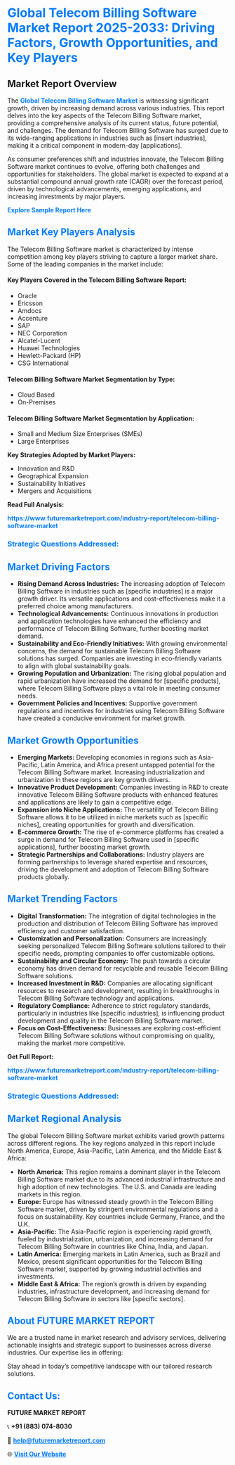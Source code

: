 <h1 style="color: #007BFF;">Global Telecom Billing Software Market Report 2025-2033: Driving Factors, Growth Opportunities, and Key Players</h1>

<section id="overview">
<h2>Market Report Overview</h2>
<p>The <a href="https://www.futuremarketreport.com/industry-report/telecom-billing-software-market" style="color: #007BFF; text-decoration: none;"><strong>Global Telecom Billing Software Market</strong></a> is witnessing significant growth, driven by increasing demand across various industries. This report delves into the key aspects of the Telecom Billing Software market, providing a comprehensive analysis of its current status, future potential, and challenges. The demand for Telecom Billing Software has surged due to its wide-ranging applications in industries such as [insert industries], making it a critical component in modern-day [applications].</p>
<p>As consumer preferences shift and industries innovate, the Telecom Billing Software market continues to evolve, offering both challenges and opportunities for stakeholders. The global market is expected to expand at a substantial compound annual growth rate (CAGR) over the forecast period, driven by technological advancements, emerging applications, and increasing investments by major players.</p>
</section>

<section id="overview">
<p><a href="https://www.futuremarketreport.com/request-sample/reportId=41621" style="color: #007BFF; text-decoration: none;"><strong>Explore Sample Report Here</strong></a></p>
</section>

<section id="key-players">
<h2 style="color: #007BFF;">Market Key Players Analysis</h2>
<p>The Telecom Billing Software market is characterized by intense competition among key players striving to capture a larger market share. Some of the leading companies in the market include:</p>
<h4>Key Players Covered in the Telecom Billing Software Report:</h4>
<ul><li>Oracle</li><li>Ericsson</li><li>Amdocs</li><li>Accenture</li><li>SAP</li><li>NEC Corporation</li><li>Alcatel-Lucent</li><li>Huawei Technologies</li><li>Hewlett-Packard (HP)</li><li>CSG International</li></ul>
<h4>Telecom Billing Software Market Segmentation by Type:</h4>
<ul><li>Cloud Based</li><li>On-Premises</li></ul>

<h4>Telecom Billing Software Market Segmentation by Application:</h4>
<ul><li>Small and Medium Size Enterprises (SMEs)</li><li>Large Enterprises</li></ul>
<p><strong>Key Strategies Adopted by Market Players:</strong></p>
<ul>
<li>Innovation and R&D</li>
<li>Geographical Expansion</li>
<li>Sustainability Initiatives</li>
<li>Mergers and Acquisitions</li>
</ul>
</section>

<section>
<p><strong>Read Full Analysis: </strong></p><a href="https://www.futuremarketreport.com/industry-report/telecom-billing-software-market" style="color: #007BFF; text-decoration: none;"><strong>https://www.futuremarketreport.com/industry-report/telecom-billing-software-market</strong></a>
<h3 style="color: #007BFF;">Strategic Questions Addressed:</h3>
</section>

<section id="driving-factors">
<h2 style="color: #007BFF;">Market Driving Factors</h2>
<ul>
<li><strong>Rising Demand Across Industries:</strong> The increasing adoption of Telecom Billing Software in industries such as [specific industries] is a major growth driver. Its versatile applications and cost-effectiveness make it a preferred choice among manufacturers.</li>
<li><strong>Technological Advancements:</strong> Continuous innovations in production and application technologies have enhanced the efficiency and performance of Telecom Billing Software, further boosting market demand.</li>
<li><strong>Sustainability and Eco-Friendly Initiatives:</strong> With growing environmental concerns, the demand for sustainable Telecom Billing Software solutions has surged. Companies are investing in eco-friendly variants to align with global sustainability goals.</li>
<li><strong>Growing Population and Urbanization:</strong> The rising global population and rapid urbanization have increased the demand for [specific products], where Telecom Billing Software plays a vital role in meeting consumer needs.</li>
<li><strong>Government Policies and Incentives:</strong> Supportive government regulations and incentives for industries using Telecom Billing Software have created a conducive environment for market growth.</li>
</ul>
</section>

<section id="growth-opportunities">
<h2 style="color: #007BFF;">Market Growth Opportunities</h2>
<ul>
<li><strong>Emerging Markets:</strong> Developing economies in regions such as Asia-Pacific, Latin America, and Africa present untapped potential for the Telecom Billing Software market. Increasing industrialization and urbanization in these regions are key growth drivers.</li>
<li><strong>Innovative Product Development:</strong> Companies investing in R&D to create innovative Telecom Billing Software products with enhanced features and applications are likely to gain a competitive edge.</li>
<li><strong>Expansion into Niche Applications:</strong> The versatility of Telecom Billing Software allows it to be utilized in niche markets such as [specific niches], creating opportunities for growth and diversification.</li>
<li><strong>E-commerce Growth:</strong> The rise of e-commerce platforms has created a surge in demand for Telecom Billing Software used in [specific applications], further boosting market growth.</li>
<li><strong>Strategic Partnerships and Collaborations:</strong> Industry players are forming partnerships to leverage shared expertise and resources, driving the development and adoption of Telecom Billing Software products globally.</li>
</ul>
</section>

<section id="trending-factors">
<h2 style="color: #007BFF;">Market Trending Factors</h2>
<ul>
<li><strong>Digital Transformation:</strong> The integration of digital technologies in the production and distribution of Telecom Billing Software has improved efficiency and customer satisfaction.</li>
<li><strong>Customization and Personalization:</strong> Consumers are increasingly seeking personalized Telecom Billing Software solutions tailored to their specific needs, prompting companies to offer customizable options.</li>
<li><strong>Sustainability and Circular Economy:</strong> The push towards a circular economy has driven demand for recyclable and reusable Telecom Billing Software solutions.</li>
<li><strong>Increased Investment in R&D:</strong> Companies are allocating significant resources to research and development, resulting in breakthroughs in Telecom Billing Software technology and applications.</li>
<li><strong>Regulatory Compliance:</strong> Adherence to strict regulatory standards, particularly in industries like [specific industries], is influencing product development and quality in the Telecom Billing Software market.</li>
<li><strong>Focus on Cost-Effectiveness:</strong> Businesses are exploring cost-efficient Telecom Billing Software solutions without compromising on quality, making the market more competitive.</li>
</ul>
</section>

<section>
<p><strong>Get Full Report: </strong></p><a href="https://www.futuremarketreport.com/industry-report/telecom-billing-software-market" style="color: #007BFF; text-decoration: none;"><strong>https://www.futuremarketreport.com/industry-report/telecom-billing-software-market</strong></a>
<h3 style="color: #007BFF;">Strategic Questions Addressed:</h3>
</section>


<section id="regional-analysis">
<h2 style="color: #007BFF;">Market Regional Analysis</h2>
<p>The global Telecom Billing Software market exhibits varied growth patterns across different regions. The key regions analyzed in this report include North America, Europe, Asia-Pacific, Latin America, and the Middle East & Africa:</p>
<ul>
<li><strong>North America:</strong> This region remains a dominant player in the Telecom Billing Software market due to its advanced industrial infrastructure and high adoption of new technologies. The U.S. and Canada are leading markets in this region.</li>
<li><strong>Europe:</strong> Europe has witnessed steady growth in the Telecom Billing Software market, driven by stringent environmental regulations and a focus on sustainability. Key countries include Germany, France, and the U.K.</li>
<li><strong>Asia-Pacific:</strong> The Asia-Pacific region is experiencing rapid growth, fueled by industrialization, urbanization, and increasing demand for Telecom Billing Software in countries like China, India, and Japan.</li>
<li><strong>Latin America:</strong> Emerging markets in Latin America, such as Brazil and Mexico, present significant opportunities for the Telecom Billing Software market, supported by growing industrial activities and investments.</li>
<li><strong>Middle East & Africa:</strong> The region’s growth is driven by expanding industries, infrastructure development, and increasing demand for Telecom Billing Software in sectors like [specific sectors].</li>
</ul>
</section>

<footer>
<h2 style="color: #007BFF;">About FUTURE MARKET REPORT</h2>
<p>We are a trusted name in market research and advisory services, delivering actionable insights and strategic support to businesses across diverse industries. Our expertise lies in offering:</p>

<p>Stay ahead in today’s competitive landscape with our tailored research solutions.</p>

<h2 style="color: #007BFF;">Contact Us:</h2>
<p><strong>FUTURE MARKET REPORT</strong></p>
<p>📞 <strong>+91 (883) 074-8030</strong></p>
<p>📧 <strong><a href="mailto:help@futuremarketreport.com" style="color: #007BFF;">help@futuremarketreport.com</a></strong></p>
<p>🌐 <strong><a href="https://www.futuremarketreport.com/" style="color: #007BFF;">Visit Our Website</a></strong></p>
</footer>